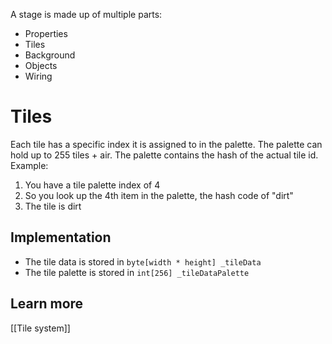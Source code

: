 A stage is made up of multiple parts:

- Properties
- Tiles
- Background
- Objects
- Wiring

# Tiles

Each tile has a specific index it is assigned to in the palette. The palette can hold up to 255 tiles + air. The palette contains the hash of the actual tile id. Example:

1. You have a tile palette index of 4
2. So you look up the 4th item in the palette, the hash code of "dirt"
3. The tile is dirt

## Implementation

- The tile data is stored in `byte[width * height] _tileData`
- The tile palette is stored in `int[256] _tileDataPalette`

## Learn more
[[Tile system]]
